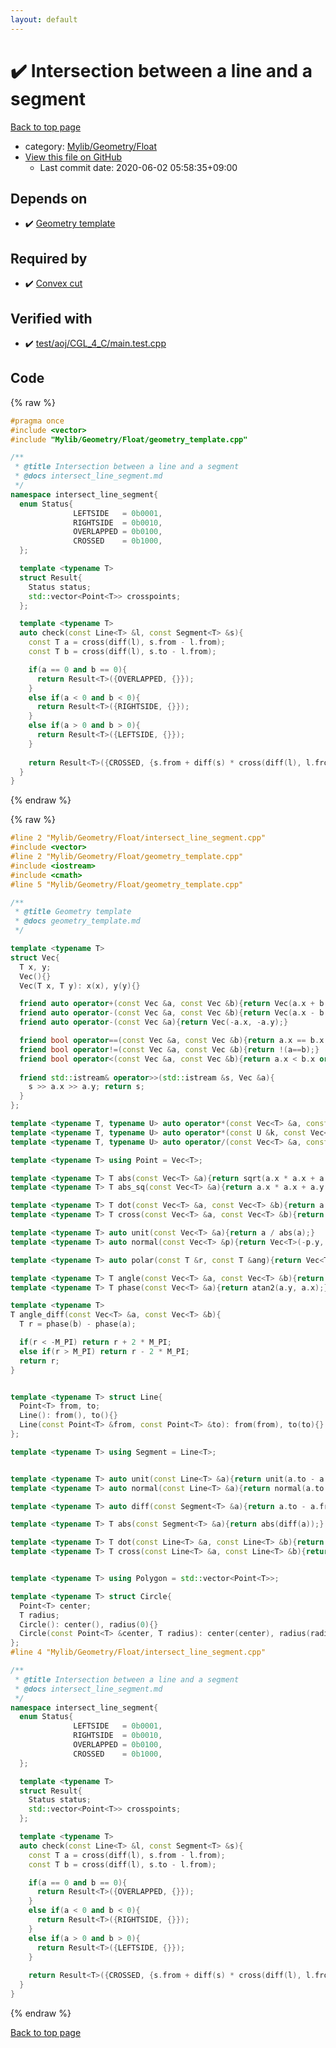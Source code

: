 ```yaml
---
layout: default
---
```


<!-- mathjax config similar to math.stackexchange -->
<script type="text/javascript" async
  src="https://cdnjs.cloudflare.com/ajax/libs/mathjax/2.7.5/MathJax.js?config=TeX-MML-AM_CHTML">
</script>
<script type="text/x-mathjax-config">
  MathJax.Hub.Config({
    TeX: { equationNumbers: { autoNumber: "AMS" }},
    tex2jax: {
      inlineMath: [ ['$','$'] ],
      processEscapes: true
    },
    "HTML-CSS": { matchFontHeight: false },
    displayAlign: "left",
    displayIndent: "2em"
  });
</script>

<script type="text/javascript" src="https://cdnjs.cloudflare.com/ajax/libs/jquery/3.4.1/jquery.min.js"></script>
<script src="https://cdn.jsdelivr.net/npm/jquery-balloon-js@1.1.2/jquery.balloon.min.js" integrity="sha256-ZEYs9VrgAeNuPvs15E39OsyOJaIkXEEt10fzxJ20+2I=" crossorigin="anonymous"></script>
<script type="text/javascript" src="../../../../assets/js/copy-button.js"></script>
<link rel="stylesheet" href="../../../../assets/css/copy-button.css" />


# :heavy_check_mark: Intersection between a line and a segment

<a href="../../../../index.html">Back to top page</a>

* category: <a href="../../../../index.html#090220fbd726178f7b9d402d3ae3f683">Mylib/Geometry/Float</a>
* <a href="{{ site.github.repository_url }}/blob/master/Mylib/Geometry/Float/intersect_line_segment.cpp">View this file on GitHub</a>
    - Last commit date: 2020-06-02 05:58:35+09:00




## Depends on

* :heavy_check_mark: <a href="geometry_template.cpp.html">Geometry template</a>


## Required by

* :heavy_check_mark: <a href="convex_cut.cpp.html">Convex cut</a>


## Verified with

* :heavy_check_mark: <a href="../../../../verify/test/aoj/CGL_4_C/main.test.cpp.html">test/aoj/CGL_4_C/main.test.cpp</a>


## Code

<a id="unbundled"></a>
{% raw %}
```cpp
#pragma once
#include <vector>
#include "Mylib/Geometry/Float/geometry_template.cpp"

/**
 * @title Intersection between a line and a segment
 * @docs intersect_line_segment.md
 */
namespace intersect_line_segment{
  enum Status{
              LEFTSIDE   = 0b0001,
              RIGHTSIDE  = 0b0010,
              OVERLAPPED = 0b0100,
              CROSSED    = 0b1000,
  };

  template <typename T>
  struct Result{
    Status status;
    std::vector<Point<T>> crosspoints;
  };

  template <typename T>
  auto check(const Line<T> &l, const Segment<T> &s){
    const T a = cross(diff(l), s.from - l.from);
    const T b = cross(diff(l), s.to - l.from);

    if(a == 0 and b == 0){
      return Result<T>({OVERLAPPED, {}});
    }
    else if(a < 0 and b < 0){
      return Result<T>({RIGHTSIDE, {}});
    }
    else if(a > 0 and b > 0){
      return Result<T>({LEFTSIDE, {}});
    }
    
    return Result<T>({CROSSED, {s.from + diff(s) * cross(diff(l), l.from - s.from) / cross(l, s)}});
  }
}

```
{% endraw %}

<a id="bundled"></a>
{% raw %}
```cpp
#line 2 "Mylib/Geometry/Float/intersect_line_segment.cpp"
#include <vector>
#line 2 "Mylib/Geometry/Float/geometry_template.cpp"
#include <iostream>
#include <cmath>
#line 5 "Mylib/Geometry/Float/geometry_template.cpp"

/**
 * @title Geometry template
 * @docs geometry_template.md
 */

template <typename T>
struct Vec{
  T x, y;
  Vec(){}
  Vec(T x, T y): x(x), y(y){}

  friend auto operator+(const Vec &a, const Vec &b){return Vec(a.x + b.x, a.y + b.y);}
  friend auto operator-(const Vec &a, const Vec &b){return Vec(a.x - b.x, a.y - b.y);}
  friend auto operator-(const Vec &a){return Vec(-a.x, -a.y);}

  friend bool operator==(const Vec &a, const Vec &b){return a.x == b.x and a.y == b.y;}
  friend bool operator!=(const Vec &a, const Vec &b){return !(a==b);}
  friend bool operator<(const Vec &a, const Vec &b){return a.x < b.x or (a.x == b.x and a.y < b.y);}
  
  friend std::istream& operator>>(std::istream &s, Vec &a){
    s >> a.x >> a.y; return s;
  }
};

template <typename T, typename U> auto operator*(const Vec<T> &a, const U &k){return Vec<T>(a.x * k, a.y * k);}
template <typename T, typename U> auto operator*(const U &k, const Vec<T> &a){return Vec<T>(a.x * k, a.y * k);}
template <typename T, typename U> auto operator/(const Vec<T> &a, const U &k){return Vec<T>(a.x / k, a.y / k);}

template <typename T> using Point = Vec<T>;

template <typename T> T abs(const Vec<T> &a){return sqrt(a.x * a.x + a.y * a.y);}
template <typename T> T abs_sq(const Vec<T> &a){return a.x * a.x + a.y * a.y;}

template <typename T> T dot(const Vec<T> &a, const Vec<T> &b){return a.x * b.x + a.y * b.y;}
template <typename T> T cross(const Vec<T> &a, const Vec<T> &b){return a.x * b.y - a.y * b.x;}

template <typename T> auto unit(const Vec<T> &a){return a / abs(a);}
template <typename T> auto normal(const Vec<T> &p){return Vec<T>(-p.y, p.x);}

template <typename T> auto polar(const T &r, const T &ang){return Vec<T>(r * cos(ang), r * sin(ang));}

template <typename T> T angle(const Vec<T> &a, const Vec<T> &b){return atan2(b.y - a.y, b.x - a.x);}
template <typename T> T phase(const Vec<T> &a){return atan2(a.y, a.x);}

template <typename T>
T angle_diff(const Vec<T> &a, const Vec<T> &b){
  T r = phase(b) - phase(a);

  if(r < -M_PI) return r + 2 * M_PI;
  else if(r > M_PI) return r - 2 * M_PI;
  return r;
}


template <typename T> struct Line{
  Point<T> from, to;
  Line(): from(), to(){}
  Line(const Point<T> &from, const Point<T> &to): from(from), to(to){}
};

template <typename T> using Segment = Line<T>;


template <typename T> auto unit(const Line<T> &a){return unit(a.to - a.from);}
template <typename T> auto normal(const Line<T> &a){return normal(a.to - a.from);}

template <typename T> auto diff(const Segment<T> &a){return a.to - a.from;}

template <typename T> T abs(const Segment<T> &a){return abs(diff(a));}

template <typename T> T dot(const Line<T> &a, const Line<T> &b){return dot(diff(a), diff(b));}
template <typename T> T cross(const Line<T> &a, const Line<T> &b){return cross(diff(a), diff(b));}


template <typename T> using Polygon = std::vector<Point<T>>;

template <typename T> struct Circle{
  Point<T> center;
  T radius;
  Circle(): center(), radius(0){}
  Circle(const Point<T> &center, T radius): center(center), radius(radius){}
};
#line 4 "Mylib/Geometry/Float/intersect_line_segment.cpp"

/**
 * @title Intersection between a line and a segment
 * @docs intersect_line_segment.md
 */
namespace intersect_line_segment{
  enum Status{
              LEFTSIDE   = 0b0001,
              RIGHTSIDE  = 0b0010,
              OVERLAPPED = 0b0100,
              CROSSED    = 0b1000,
  };

  template <typename T>
  struct Result{
    Status status;
    std::vector<Point<T>> crosspoints;
  };

  template <typename T>
  auto check(const Line<T> &l, const Segment<T> &s){
    const T a = cross(diff(l), s.from - l.from);
    const T b = cross(diff(l), s.to - l.from);

    if(a == 0 and b == 0){
      return Result<T>({OVERLAPPED, {}});
    }
    else if(a < 0 and b < 0){
      return Result<T>({RIGHTSIDE, {}});
    }
    else if(a > 0 and b > 0){
      return Result<T>({LEFTSIDE, {}});
    }
    
    return Result<T>({CROSSED, {s.from + diff(s) * cross(diff(l), l.from - s.from) / cross(l, s)}});
  }
}

```
{% endraw %}

<a href="../../../../index.html">Back to top page</a>

